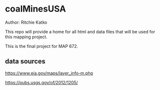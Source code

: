 # coalMinesUSA
Author: Ritchie Katko

This repo will provide a home for all html and data files that will be used for this mapping project.  

This is the final project for MAP 672.  
## data sources

https://www.eia.gov/maps/layer_info-m.php

https://pubs.usgs.gov/of/2012/1205/
